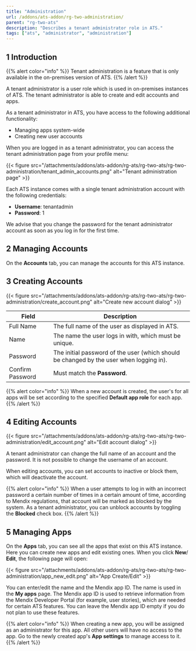 ```yaml
---
title: "Administration"
url: /addons/ats-addon/rg-two-administration/
parent: "rg-two-ats"
description: "Describes a tenant administrator role in ATS."
tags: ["ats", "administrator", "administration"]
---
```


## 1 Introduction

{{% alert color="info" %}}
Tenant administration is a feature that is only available in the on-premises version of ATS.
{{% /alert %}}

A tenant administrator is a user role which is used in on-premises instances of ATS. The tenant administrator is able to create and edit accounts and apps. 

As a tenant administrator in ATS, you have access to the following additional functionality:

*   Managing apps system-wide
*   Creating new user accounts

When you are logged in as a tenant administrator, you can access the tenant administration page from your profile menu:

{{< figure src="/attachments/addons/ats-addon/rg-ats/rg-two-ats/rg-two-administration/tenant_admin_accounts.png" alt="Tenant administration page" >}}

Each ATS instance comes with a single tenant administration account with the following credentials: 

* **Username**: tenantadmin
* **Password**: 1

We advise that you change the password for the tenant administrator account as soon as you log in for the first time.

## 2 Managing Accounts

On the **Accounts** tab, you can manage the accounts for this ATS instance. 

## 3 Creating Accounts

{{< figure src="/attachments/addons/ats-addon/rg-ats/rg-two-ats/rg-two-administration/create_account.png" alt="Create new account dialog" >}}

Field | Description
--- | ---
Full Name | The full name of the user as displayed in ATS.
Name | The name the user logs in with, which must be unique.
Password | The initial password of the user (which should be changed by the user when logging in).
Confirm Password | Must match the **Password**.

{{% alert color="info" %}}
When a new account is created, the user's for all apps will be set according to the specified **Default app role** for each app.
{{% /alert %}}

## 4 Editing Accounts

{{< figure src="/attachments/addons/ats-addon/rg-ats/rg-two-ats/rg-two-administration/edit_account.png" alt="Edit account dialog" >}}

A tenant administrator can change the full name of an account and the password. It is not possible to change the username of an account.

When editing accounts, you can set accounts to inactive or block them, which will deactivate the account. 

{{% alert color="info" %}}
When a user attempts to log in with an incorrect password a certain number of times in a certain amount of time, according to Mendix regulations, that account will be marked as blocked by the system. As a tenant administrator, you can unblock accounts by toggling the **Blocked** check box.
{{% /alert %}}

## 5 Managing Apps

On the **Apps** tab, you can see all the apps that exist on this ATS instance. Here you can create new apps and edit existing ones. When you click **New**/ **Edit**, the following page will open:

{{< figure src="/attachments/addons/ats-addon/rg-ats/rg-two-ats/rg-two-administration/app_new_edit.png" alt="App Create/Edit" >}}

You can enter/edit the name and the Mendix app ID. The name is used in the **My apps** page. The Mendix app ID is used to retrieve information from the Mendix Developer Portal (for example, user stories), which are needed for certain ATS features. You can leave the Mendix app ID empty if you do not plan to use these features.

{{% alert color="info" %}}
When creating a new app, you will be assigned as an administrator for this app. All other users will have no access to the app. Go to the newly created app's **App settings** to manage access to it.
{{% /alert %}}

